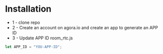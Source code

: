 # Installation

- 1 - clone repo
- 2 - Create an account on agora.io and create an app to generate an APP ID
- 3 - Update APP ID room_rtc.js

```javascript
let APP_ID = "YOU-APP-ID";
```
